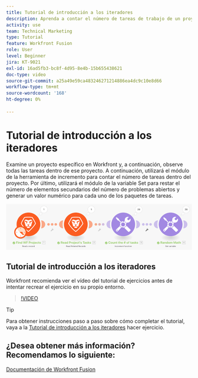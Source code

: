 ```yaml
---
title: Tutorial de introducción a los iteradores
description: Aprenda a contar el número de tareas de trabajo de un proyecto y, a continuación, calcule un valor para cada uno de los paquetes de tareas, todo en [!DNL Adobe Workfront Fusion].
activity: use
team: Technical Marketing
type: Tutorial
feature: Workfront Fusion
role: User
level: Beginner
jira: KT-9021
exl-id: 16ad5fb3-bc8f-4d95-8e4b-15b655438621
doc-type: video
source-git-commit: a25a49e59ca483246271214886ea4dc9c10e8d66
workflow-type: tm+mt
source-wordcount: '168'
ht-degree: 0%

---
```


# Tutorial de introducción a los iteradores

Examine un proyecto específico en Workfront y, a continuación, observe todas las tareas dentro de ese proyecto. A continuación, utilizará el módulo de la herramienta de incremento para contar el número de tareas dentro del proyecto. Por último, utilizará el módulo de la variable Set para restar el número de elementos secundarios del número de problemas abiertos y generar un valor numérico para cada uno de los paquetes de tareas.

![Una imagen del escenario de Fusion](assets/iteration-and-aggregation-1.png)

## Tutorial de introducción a los iteradores

Workfront recomienda ver el vídeo del tutorial de ejercicios antes de intentar recrear el ejercicio en su propio entorno.

>[!VIDEO](https://video.tv.adobe.com/v/335278/?quality=12&learn=on)

>[!TIP]
>
>Para obtener instrucciones paso a paso sobre cómo completar el tutorial, vaya a la [Tutorial de introducción a los iteradores](https://experienceleague.adobe.com/docs/workfront-learn/tutorials-workfront/fusion/exercises/introduction-to-iterators-exercise.html?lang=en) hacer ejercicio.


## ¿Desea obtener más información? Recomendamos lo siguiente:

[Documentación de Workfront Fusion](https://experienceleague.adobe.com/docs/workfront/using/adobe-workfront-fusion/workfront-fusion-2.html?lang=en)
